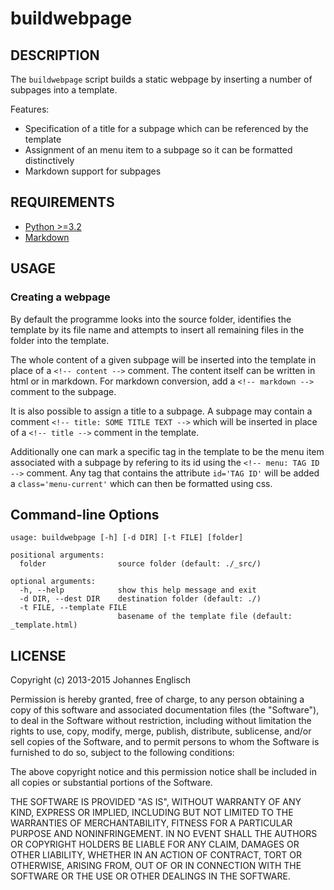 # buildwebpage

## DESCRIPTION

The `buildwebpage` script builds a static webpage by inserting a number of
subpages into a template.

Features:
 * Specification of a title for a subpage which can be referenced by the
   template
 * Assignment of an menu item to a subpage so it can be formatted distinctively
 * Markdown support for subpages


## REQUIREMENTS

 * [Python >=3.2](https://www.python.org/)
 * [Markdown](https://pypi.python.org/pypi/Markdown)


## USAGE

### Creating a webpage

By default the programme looks into the source folder, identifies the template
by its file name and attempts to insert all remaining files in the folder into
the template.

The whole content of a given subpage will be inserted into the template in place
of a `<!-- content -->` comment.  The content itself can be written in html or
in markdown.  For markdown conversion, add a `<!-- markdown -->` comment to
the subpage.

It is also possible to assign a title to a subpage.  A subpage may contain a
comment `<!-- title: SOME TITLE TEXT -->` which will be inserted in place of a
`<!-- title -->` comment in the template.

Additionally one can mark a specific tag in the template to be the menu item
associated with a subpage by refering to its id using the
`<!-- menu: TAG ID -->` comment.  Any tag that contains the attribute
`id='TAG ID'` will be added a `class='menu-current'` which can then be
formatted using css.


## Command-line Options

    usage: buildwebpage [-h] [-d DIR] [-t FILE] [folder]
    
    positional arguments:
      folder                source folder (default: ./_src/)
    
    optional arguments:
      -h, --help            show this help message and exit
      -d DIR, --dest DIR    destination folder (default: ./)
      -t FILE, --template FILE
                            basename of the template file (default: _template.html)


## LICENSE

Copyright (c) 2013-2015 Johannes Englisch

Permission is hereby granted, free of charge, to any person obtaining a copy of
this software and associated documentation files (the "Software"), to deal in
the Software without restriction, including without limitation the rights to
use, copy, modify, merge, publish, distribute, sublicense, and/or sell copies
of the Software, and to permit persons to whom the Software is furnished to do
so, subject to the following conditions:

The above copyright notice and this permission notice shall be included in all
copies or substantial portions of the Software.

THE SOFTWARE IS PROVIDED "AS IS", WITHOUT WARRANTY OF ANY KIND, EXPRESS OR
IMPLIED, INCLUDING BUT NOT LIMITED TO THE WARRANTIES OF MERCHANTABILITY,
FITNESS FOR A PARTICULAR PURPOSE AND NONINFRINGEMENT. IN NO EVENT SHALL THE
AUTHORS OR COPYRIGHT HOLDERS BE LIABLE FOR ANY CLAIM, DAMAGES OR OTHER
LIABILITY, WHETHER IN AN ACTION OF CONTRACT, TORT OR OTHERWISE, ARISING FROM,
OUT OF OR IN CONNECTION WITH THE SOFTWARE OR THE USE OR OTHER DEALINGS IN THE
SOFTWARE.
